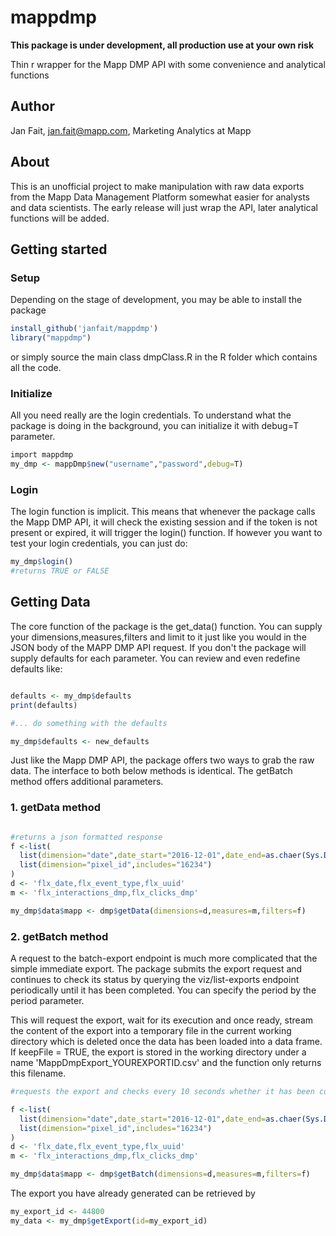 # mappdmp

**This package is under development, all production use at your own risk**

Thin r wrapper for the Mapp DMP API with some convenience and analytical functions

## Author
Jan Fait, jan.fait@mapp.com,
Marketing Analytics at Mapp

## About
This is an unofficial project to make manipulation with raw data exports from the Mapp Data Management Platform somewhat easier for
analysts and data scientists. The early release will just wrap the API, later analytical functions will be added.

## Getting started


### Setup
Depending on the stage of development, you may be able to install the package 
```r
install_github('janfait/mappdmp')
library("mappdmp")
```
or simply source the main class dmpClass.R in the R folder which contains all the code.

### Initialize
All you need really are the login credentials. To understand what the package is doing in the background, you can initialize it 
with debug=T parameter. 
```r
import mappdmp
my_dmp <- mappDmp$new("username","password",debug=T)
```
### Login
The login function is implicit. This means that whenever the package calls the Mapp DMP API, it will check the existing session and if the token is not present or expired, it will trigger the login() function. If however you want to test your login credentials, you can just do:

```r
my_dmp$login()
#returns TRUE or FALSE
```

## Getting Data

The core function of the package is the get_data() function.
You can supply your dimensions,measures,filters and limit to it just like you would in the JSON body of the MAPP DMP API request. If you don't the package will supply defaults for each parameter.
You can review and even redefine defaults like:

```r

defaults <- my_dmp$defaults
print(defaults)

#... do something with the defaults

my_dmp$defaults <- new_defaults

```

Just like the Mapp DMP API, the package offers two ways to grab the raw data. The interface to both below methods is identical. The getBatch method offers additional parameters.

### 1. getData method

```r

#returns a json formatted response
f <-list(
  list(dimension="date",date_start="2016-12-01",date_end=as.chaer(Sys.Date())),
  list(dimension="pixel_id",includes="16234")
)
d <- 'flx_date,flx_event_type,flx_uuid'
m <- 'flx_interactions_dmp,flx_clicks_dmp'

my_dmp$data$mapp <- dmp$getData(dimensions=d,measures=m,filters=f)
```

### 2. getBatch method

A request to the batch-export endpoint is much more complicated that the simple immediate export. The package submits the export request and continues to check its status by querying the viz/list-exports endpoint periodically until it has been completed.
You can specify the period by the period parameter.

This will request the export, wait for its execution and once ready, stream the content of the export into a temporary file in the current working directory which is deleted once the data has been loaded into a data frame.
If keepFile = TRUE, the export is stored in the working directory under a name 'MappDmpExport_YOUREXPORTID.csv' and the function only returns this filename. 


```r
#requests the export and checks every 10 seconds whether it has been completed

f <-list(
  list(dimension="date",date_start="2016-12-01",date_end=as.chaer(Sys.Date())),
  list(dimension="pixel_id",includes="16234")
)
d <- 'flx_date,flx_event_type,flx_uuid'
m <- 'flx_interactions_dmp,flx_clicks_dmp'

my_dmp$data$mapp <- dmp$getBatch(dimensions=d,measures=m,filters=f)

```
The export you have already generated can be retrieved by

```r
my_export_id <- 44800
my_data <- my_dmp$getExport(id=my_export_id)


```
